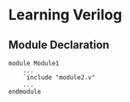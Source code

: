 # Learning Verilog


## Module Declaration


```
module Module1
    ...
    `include "module2.v"
    ...
endmodule
```
